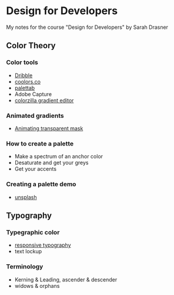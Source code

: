 # Design for Developers
My notes for the course "Design for Developers" by Sarah Drasner


## Color Theory

### Color tools
- [Dribble](https://dribbble.com/)
- [coolors.co](http://coolors.co/)
- [palettab](https://palettab.com/)
- Adobe Capture
- [colorzilla gradient editor](https://www.colorzilla.com/gradient-editor/)

### Animated gradients
- [Animating transparent mask](https://codepen.io/sdras/pen/akAWPR/)

### How to create a palette
- Make a spectrum of an anchor color
- Desaturate and get your greys
- Get your accents

### Creating a palette demo
- [unsplash](https://unsplash.com/)


## Typography

### Typegraphic color
- [responsive typography](https://css-tricks.com/snippets/css/fluid-typography/)
- text lockup

### Terminology
- Kerning & Leading, ascender & descender
- widows & orphans
